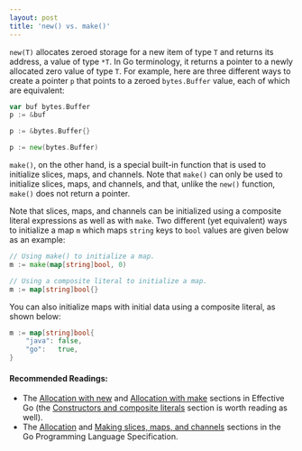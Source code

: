 ```yaml
---
layout: post
title: 'new() vs. make()'
---
```

`new(T)` allocates zeroed storage for a new item of type
`T` and returns its address, a value of type `*T`. 
In Go terminology, it returns a pointer to a newly
allocated zero value of type `T`. For example,
here are three different ways to create a pointer
`p` that points to a zeroed `bytes.Buffer`
value, each of which are equivalent:

```go
var buf bytes.Buffer
p := &buf

p := &bytes.Buffer{}

p := new(bytes.Buffer)
```

`make()`, on the other hand, is a special built-in function
that is used to initialize slices, maps, and channels.
Note that `make()` can only be used to initialize
slices, maps, and channels, and that, unlike the `new()`
function, `make()` does not return a pointer.

Note that slices, maps, and channels can be initialized using
a composite literal expressions as well as with `make`. Two
different (yet equivalent) ways to initialize a map `m`
which maps `string` keys to `bool` values are given
below as an example:

```go
// Using make() to initialize a map.
m := make(map[string]bool, 0)

// Using a composite literal to initialize a map.
m := map[string]bool{}
```

You can also initialize maps with initial data using a composite literal, as shown below:

```go
m := map[string]bool{
    "java": false,
    "go":   true,
}
```

#### Recommended Readings:

* The [Allocation with new][1] and [Allocation with make][2] sections in Effective Go
  (the [Constructors and composite literals][3] section is worth reading as well).
* The [Allocation][4] and [Making slices, maps, and channels][5] sections in the
  Go Programming Language Specification.

[1]: http://golang.org/doc/effective_go.html#allocation_new
[2]: http://golang.org/doc/effective_go.html#allocation_make
[3]: http://golang.org/doc/effective_go.html#composite_literals
[4]: http://golang.org/ref/spec#Allocation
[5]: http://golang.org/ref/spec#Making_slices_maps_and_channels